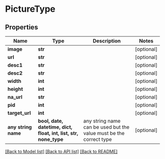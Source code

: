 # PictureType


## Properties
Name | Type | Description | Notes
------------ | ------------- | ------------- | -------------
**image** | **str** |  | [optional] 
**url** | **str** |  | [optional] 
**desc1** | **str** |  | [optional] 
**desc2** | **str** |  | [optional] 
**width** | **int** |  | [optional] 
**height** | **int** |  | [optional] 
**na_url** | **str** |  | [optional] 
**pid** | **int** |  | [optional] 
**target_url** | **int** |  | [optional] 
**any string name** | **bool, date, datetime, dict, float, int, list, str, none_type** | any string name can be used but the value must be the correct type | [optional]

[[Back to Model list]](../README.md#documentation-for-models) [[Back to API list]](../README.md#documentation-for-api-endpoints) [[Back to README]](../README.md)



